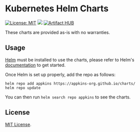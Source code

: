 # Kubernetes Helm Charts

[![License: MIT](https://img.shields.io/badge/License-MIT-green.svg)](https://opensource.org/licenses/MIT)
[![](https://github.com/appkins/charts/workflows/Release%20Charts/badge.svg?branch=main)](https://github.com/appkins/charts/actions)
[![Artifact HUB](https://img.shields.io/endpoint?url=https://artifacthub.io/badge/repository/appkins)](https://artifacthub.io/packages/search?repo=appkins)

These charts are provided as-is with no warranties.

## Usage

[Helm](https://helm.sh) must be installed to use the charts, please refer to Helm's [documentation](https://helm.sh/docs/) to get started.

Once Helm is set up properly, add the repo as follows:

```shell
helm repo add appkins https://appkins-org.github.io/charts/
helm repo update
```

You can then run `helm search repo appkins` to see the charts.

## License

[MIT License](./LICENSE).
